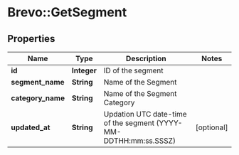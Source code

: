 # Brevo::GetSegment

## Properties
Name | Type | Description | Notes
------------ | ------------- | ------------- | -------------
**id** | **Integer** | ID of the segment | 
**segment_name** | **String** | Name of the Segment | 
**category_name** | **String** | Name of the Segment Category | 
**updated_at** | **String** | Updation UTC date-time of the segment (YYYY-MM-DDTHH:mm:ss.SSSZ) | [optional] 


